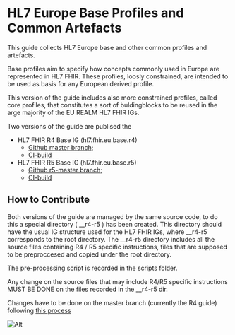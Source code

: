 # HL7 Europe Base Profiles and Common Artefacts
This guide collects HL7 Europe base and other common profiles and artefacts.

Base profiles aim to specify how concepts commonly used in Europe are represented in HL7 FHIR. These profiles, loosly constrained, are intended to be used as basis for any European derived profile.

This version of the guide includes also more constrained profiles, called core profiles, that constitutes a sort of buldingblocks to be reused in the arge majority of the EU REALM HL7 FHIR IGs.


Two versions of the guide are publised the 
* HL7 FHIR R4 Base IG (hl7.fhir.eu.base.r4)
  * [Github master branch](https://github.com/hl7-eu/base);
  * [CI-build](https://build.fhir.org/ig/hl7-eu/base/)
* HL7 FHIR R5 Base IG (hl7.fhir.eu.base.r5)
  * [Github r5-master branch](https://github.com/hl7-eu/base/tree/r5-master);
  * [CI-build](https://build.fhir.org/ig/hl7-eu/base/branches/r5-master/)

## How to Contribute

Both versions of the guide are managed by the same source code, to do this a special directory ( __r4-r5 ) has been created.
This directory should have the usual IG structure used for the HL7 FHIR IGs, where __r4-r5 corresponds to the root directory.
The __r4-r5 directory includes all the source files containing R4 / R5 specific instructions, files that are  supposed to be preproccesed and copied under the root directory.

The pre-processing script is recorded in the scripts folder.

Any change on the source files that may include R4/R5 specific instructions MUST BE DONE on the files recorded in the __r4-r5 dir.

Changes have to be done on the master branch (currently the R4 guide) following [this process](change-mgmt.drawio)

![Alt](change-mgmt.png)


